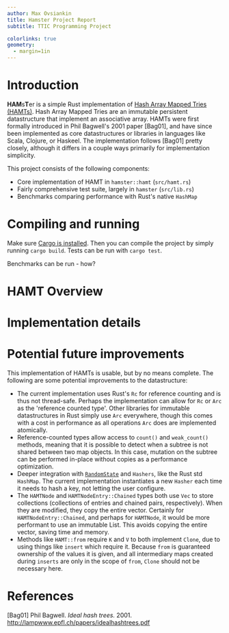 ```yaml
---
author: Max Ovsiankin
title: Hamster Project Report
subtitle: TTIC Programming Project

colorlinks: true
geometry:
  - margin=1in
---
```

# Introduction
**HAM**s**T**er is a simple Rust implementation of
[Hash Array Mapped Tries (HAMTs)](https://en.wikipedia.org/wiki/Hash_array_mapped_trie).
Hash Array Mapped Tries are an immutable persistent datastructure that implement an associative array.
HAMTs were first formally introduced in Phil Bagwell's 2001 paper [Bag01], and have since been
implemented as core datastructures or libraries in languages like Scala, Clojure, or Haskeel.
The implementation follows [Bag01] pretty closely,
although it differs in a couple ways primarily for implementation simplicity.

This project consists of the following components:

- Core implementation of HAMT in `hamster::hamt` (`src/hamt.rs`)
- Fairly comprehensive test suite, largely in `hamster` (`src/lib.rs`)
- Benchmarks comparing performance with Rust's native `HashMap`

# Compiling and running
Make sure [Cargo is installed](https://doc.rust-lang.org/cargo/getting-started/installation.html#install-rust-and-cargo).
Then you can compile the project by simply running `cargo build`.
Tests can be run with `cargo test`.

Benchmarks can be run - how?

# HAMT Overview
# Implementation details

# Potential future improvements
This implementation of HAMTs is usable, but by no means complete.
The following are some potential improvements to the datastructure:

- The current implementation uses Rust's `Rc` for reference counting and is thus not thread-safe. Perhaps the implementation can allow for `Rc` or `Arc`
as the 'reference counted type'. Other libraries for immutable datastructures in Rust simply use `Arc` everywhere, though this comes with a cost
in performance as all operations `Arc` does are implemented atomically.
- Reference-counted types allow access to `count()` and `weak_count()` methods, meaning that it is possible to detect when a subtree is not shared
between two map objects.
In this case, mutation on the subtree can be performed in-place without copies as a performance optimization.
- Deeper integration with [`RandomState`](https://doc.rust-lang.org/std/collections/hash_map/struct.RandomState.html) and `Hashers`, like the
Rust std `HashMap`.
The current implementation instantiates a new `Hasher` each time it needs to hash a key, not letting the user configure.
- The `HAMTNode` and `HAMTNodeEntry::Chained` types both use `Vec` to store collections (collections of entries and chained pairs, respectively).
When they are modified, they copy the entire vector.
Certainly for `HAMTNodeEntry::Chained`, and perhaps for `HAMTNode`, it would be more performant to use an immutable List.
This avoids copying the entire vector, saving time and memory.
- Methods like `HAMT::from` require `K` and `V` to both implement `Clone`, due to using things like `insert` which require it.
Because `from` is guaranteed ownership of the values it is given, and all intermediary maps created during `inserts` are
only in the scope of `from`, `Clone` should not be necessary here.

# References
[Bag01] Phil Bagwell. *Ideal hash trees.* 2001. <http://lampwww.epfl.ch/papers/idealhashtrees.pdf>
